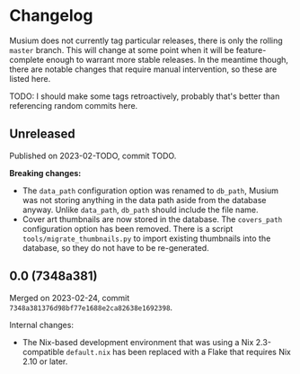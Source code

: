# Changelog

Musium does not currently tag particular releases, there is only the rolling
`master` branch. This will change at some point when it will be feature-complete
enough to warrant more stable releases. In the meantime though, there are
notable changes that require manual intervention, so these are listed here.

TODO: I should make some tags retroactively, probably that's better than
referencing random commits here.

## Unreleased

Published on 2023-02-TODO, commit TODO.

**Breaking changes:**

 * The `data_path` configuration option was renamed to `db_path`, Musium was not
   storing anything in the data path aside from the database anyway. Unlike
   `data_path`, `db_path` should include the file name.
 * Cover art thumbnails are now stored in the database. The `covers_path`
   configuration option has been removed. There is a script
   `tools/migrate_thumbnails.py` to import existing thumbnails into the
   database, so they do not have to be re-generated.

## 0.0 (7348a381)

Merged on 2023-02-24, commit `7348a381376d98bf77e1688e2ca82638e1692398`.

Internal changes:

 * The Nix-based development environment that was using a Nix 2.3-compatible
   `default.nix` has been replaced with a Flake that requires Nix 2.10 or later.
